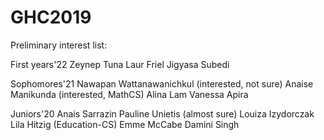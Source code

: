 # GHC2019

Preliminary interest list: 


First years'22
Zeynep Tuna 
Laur Friel 
Jigyasa Subedi 


Sophomores'21
Nawapan Wattanawanichkul  (interested, not sure)
Anaise Manikunda (interested, MathCS)
Alina Lam
Vanessa Apira 

Juniors'20
Anais Sarrazin 
Pauline Unietis  (almost sure)
Louiza Izydorczak 
Lila Hitzig (Education-CS)
Emme McCabe 
Damini Singh 
